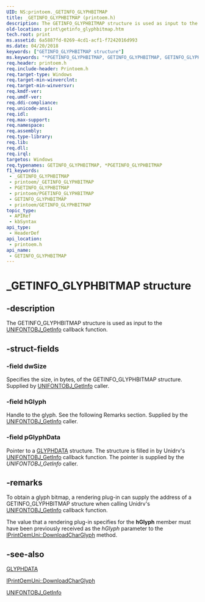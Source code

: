 ```yaml
---
UID: NS:printoem._GETINFO_GLYPHBITMAP
title: _GETINFO_GLYPHBITMAP (printoem.h)
description: The GETINFO_GLYPHBITMAP structure is used as input to the UNIFONTOBJ_GetInfo callback function.
old-location: print\getinfo_glyphbitmap.htm
tech.root: print
ms.assetid: 6a5887fd-0269-4cd1-acf1-f7242016d993
ms.date: 04/20/2018
keywords: ["GETINFO_GLYPHBITMAP structure"]
ms.keywords: "*PGETINFO_GLYPHBITMAP, GETINFO_GLYPHBITMAP, GETINFO_GLYPHBITMAP structure [Print Devices], PGETINFO_GLYPHBITMAP, PGETINFO_GLYPHBITMAP structure pointer [Print Devices], _GETINFO_GLYPHBITMAP, print.getinfo_glyphbitmap, print_unidrv-pscript_rendering_56355138-13b0-4e8b-8132-f7c017105ab3.xml, printoem/GETINFO_GLYPHBITMAP, printoem/PGETINFO_GLYPHBITMAP"
req.header: printoem.h
req.include-header: Printoem.h
req.target-type: Windows
req.target-min-winverclnt: 
req.target-min-winversvr: 
req.kmdf-ver: 
req.umdf-ver: 
req.ddi-compliance: 
req.unicode-ansi: 
req.idl: 
req.max-support: 
req.namespace: 
req.assembly: 
req.type-library: 
req.lib: 
req.dll: 
req.irql: 
targetos: Windows
req.typenames: GETINFO_GLYPHBITMAP, *PGETINFO_GLYPHBITMAP
f1_keywords:
 - _GETINFO_GLYPHBITMAP
 - printoem/_GETINFO_GLYPHBITMAP
 - PGETINFO_GLYPHBITMAP
 - printoem/PGETINFO_GLYPHBITMAP
 - GETINFO_GLYPHBITMAP
 - printoem/GETINFO_GLYPHBITMAP
topic_type:
 - APIRef
 - kbSyntax
api_type:
 - HeaderDef
api_location:
 - printoem.h
api_name:
 - GETINFO_GLYPHBITMAP
---
```


# _GETINFO_GLYPHBITMAP structure


## -description

The GETINFO_GLYPHBITMAP structure is used as input to the <a href="https://docs.microsoft.com/windows-hardware/drivers/ddi/printoem/nc-printoem-pfngetinfo">UNIFONTOBJ_GetInfo</a> callback function.

## -struct-fields

### -field dwSize

Specifies the size, in bytes, of the GETINFO_GLYPHBITMAP structure. Supplied by <a href="https://docs.microsoft.com/windows-hardware/drivers/ddi/printoem/nc-printoem-pfngetinfo">UNIFONTOBJ_GetInfo</a> caller.

### -field hGlyph

Handle to the glyph. See the following Remarks section. Supplied by the <a href="https://docs.microsoft.com/windows-hardware/drivers/ddi/printoem/nc-printoem-pfngetinfo">UNIFONTOBJ_GetInfo</a> caller.

### -field pGlyphData

Pointer to a <a href="https://docs.microsoft.com/windows/win32/api/winddi/ns-winddi-glyphdata">GLYPHDATA</a> structure. The structure is filled in by Unidrv's <a href="https://docs.microsoft.com/windows-hardware/drivers/ddi/printoem/nc-printoem-pfngetinfo">UNIFONTOBJ_GetInfo</a> callback function. The pointer is supplied by the <i>UNIFONTOBJ_GetInfo</i> caller.

## -remarks

To obtain a glyph bitmap, a rendering plug-in can supply the address of a GETINFO_GLYPHBITMAP structure when calling Unidrv's <a href="https://docs.microsoft.com/windows-hardware/drivers/ddi/printoem/nc-printoem-pfngetinfo">UNIFONTOBJ_GetInfo</a> callback function.

The value that a rendering plug-in specifies for the <b>hGlyph</b> member must have been previously received as the <i>hGlyph</i> parameter to the <a href="https://docs.microsoft.com/windows-hardware/drivers/ddi/prcomoem/nf-prcomoem-iprintoemuni-downloadcharglyph">IPrintOemUni::DownloadCharGlyph</a> method.

## -see-also

<a href="https://docs.microsoft.com/windows/win32/api/winddi/ns-winddi-glyphdata">GLYPHDATA</a>



<a href="https://docs.microsoft.com/windows-hardware/drivers/ddi/prcomoem/nf-prcomoem-iprintoemuni-downloadcharglyph">IPrintOemUni::DownloadCharGlyph</a>



<a href="https://docs.microsoft.com/windows-hardware/drivers/ddi/printoem/nc-printoem-pfngetinfo">UNIFONTOBJ_GetInfo</a>

